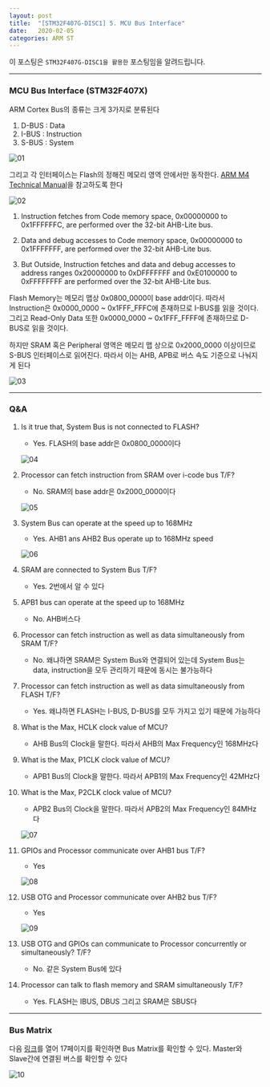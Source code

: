 ```yaml
---
layout: post
title:  "[STM32F407G-DISC1] 5. MCU Bus Interface"
date:   2020-02-05
categories: ARM ST
---
```


이 포스팅은 `STM32F407G-DISC1을 활용한` 포스팅임을 알려드립니다.

---
### MCU Bus Interface (STM32F407X)

ARM Cortex Bus의 종류는 크게 3가지로 분류된다
1. D-BUS : Data
2. I-BUS : Instruction
3. S-BUS : System

![01](https://drive.google.com/uc?id=1_nGgOzZdvL48oGSBuW7wqf5KFx3a0qpp)

그리고 각 인터페이스는 Flash의 정해진 메모리 영역 안에서만 동작한다. [ARM M4 Technical Manual](https://static.docs.arm.com/100166/0001/arm_cortexm4_processor_trm_100166_0001_00_en.pdf)을 참고하도록 한다

![02](https://drive.google.com/uc?id=1YGXzYtOmcNLra_PzAkijPtUTFqJA6Kym)

1. Instruction fetches from Code memory space, 0x00000000 to 0x1FFFFFFC, are performed over the 32-bit AHB-Lite bus.

2. Data and debug accesses to Code memory space, 0x00000000 to 0x1FFFFFFF, are performed over the 32-bit AHB-Lite bus.

3. But Outside, Instruction fetches and data and debug accesses to address ranges 0x20000000 to 0xDFFFFFFF and 0xE0100000 to 0xFFFFFFFF are performed over the 32-bit AHB-Lite bus.

Flash Memory는 메모리 맵상 0x0800_0000이 base addr이다. 따라서 Instruction은 0x0000_0000 ~ 0x1FFF_FFFC에 존재하므로 I-BUS를 읽을 것이다. 그리고 Read-Only Data 또한 0x0000_0000 ~ 0x1FFF_FFFF에 존재하므로 D-BUS로 읽을 것이다.

하지만 SRAM 혹은 Peripheral 영역은 메모리 맵 상으로 0x2000_0000 이상이므로 S-BUS 인터페이스로 읽어진다. 따라서 이는 AHB, APB로 버스 속도 기준으로 나눠지게 된다

![03](https://drive.google.com/uc?id=1wS8aCY5TgiGzQ_hXc6xRj2xVcd54zZ4r)

---
### Q&A

1. Is it true that, System Bus is not connected to FLASH?
    - Yes. FLASH의 base addr은 0x0800_0000이다

    ![04](https://drive.google.com/uc?id=1lTVyiCIafXoAidQWENUEBm5uus4h73VN)


2. Processor can fetch instruction from SRAM over i-code bus T/F?
    - No. SRAM의 base addr은 0x2000_0000이다

    ![05](https://drive.google.com/uc?id=13w3bPbnz6lcxi6i8gchrc39iGCCYGG5k)


3. System Bus can operate at the speed up to 168MHz
    - Yes. AHB1 ans AHB2 Bus operate up to 168MHz speed

    ![06](https://drive.google.com/uc?id=1cB0SeRiFkocaePSy7PLGfOAbKgiCfBPM)


4. SRAM are connected to System Bus T/F?
    - Yes. 2번에서 알 수 있다


5. APB1 bus can operate at the speed up to 168MHz
    - No. AHB버스다


6. Processor can fetch instruction as well as data simultaneously from SRAM T/F?
    - No. 왜냐하면 SRAM은 System Bus와 연결되어 있는데 System Bus는 data, instruction을 모두 관리하기 때문에 동시는 불가능하다


7. Processor can fetch instruction as well as data simultaneously from FLASH T/F?
    - Yes. 왜냐하면 FLASH는 I-BUS, D-BUS를 모두 가지고 있기 때문에 가능하다


8. What is the Max, HCLK clock value of MCU?
    - AHB Bus의 Clock을 말한다. 따라서 AHB의 Max Frequency인 168MHz다


9. What is the Max, P1CLK clock value of MCU?
    - APB1 Bus의 Clock을 말한다. 따라서 APB1의 Max Frequency인 42MHz다


10. What is the Max, P2CLK clock value of MCU?
    - APB2 Bus의 Clock을 말한다. 따라서 APB2의 Max Frequency인 84MHz다

    ![07](https://drive.google.com/uc?id=1tD4MWQoEK4ahVBuh22dJMrDB2M0K-yJ9)


11. GPIOs and Processor communicate over AHB1 bus T/F?
    - Yes

    ![08](https://drive.google.com/uc?id=1nuqR8dbx-8SQGCD3Bf7o3Aa3z73yGHaa)


12. USB OTG and Processor communicate over AHB2 bus T/F?
    - Yes

    ![09](https://drive.google.com/uc?id=1VR7ht2OP3uGx1nzL-SLDol7TN4inHH3F)


13. USB OTG and GPIOs can communicate to Processor concurrently or simultaneously? T/F?
    - No. 같은 System Bus에 있다


14. Processor can talk to flash memory and SRAM simultaneously T/F?
    - Yes. FLASH는 IBUS, DBUS 그리고 SRAM은 SBUS다

---
### Bus Matrix

다음 [링크](https://www.st.com/content/ccc/resource/technical/document/application_note/27/46/7c/ea/2d/91/40/a9/DM00046011.pdf/files/DM00046011.pdf/jcr:content/translations/en.DM00046011.pdf)를 열어 17페이지를 확인하면 Bus Matrix를 확인할 수 있다. Master와 Slave간에 연결된 버스를 확인할 수 있다

![10](https://drive.google.com/uc?id=1x0qY_qLN2_amgC5FYbgwu9ZZSs0oCeS3)
